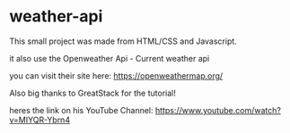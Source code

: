 # weather-api

This small project was made from HTML/CSS and Javascript.

it also use the Openweather Api - Current weather api

you can visit their site here: https://openweathermap.org/

Also big thanks to GreatStack for the tutorial!

heres the link on his YouTube Channel: https://www.youtube.com/watch?v=MIYQR-Ybrn4
